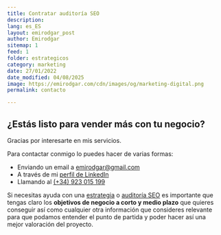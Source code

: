 ```yaml
---
title: Contratar auditoría SEO
description: 
lang: es_ES
layout: emirodgar_post
author: Emirodgar
sitemap: 1
feed: 1
folder: estrategicos
category: marketing
date: 27/01/2022
date_modified: 04/08/2025
image: https://emirodgar.com/cdn/images/og/marketing-digital.png
permalink: contacto

---
```


## ¿Estás listo para vender más con tu negocio?

Gracias por interesarte en mis servicios. 

Para contactar conmigo lo puedes hacer de varias formas:

 - Enviando un email a [emirodgar@gmail.com](mailto:emirodgar@gmail.com)
 - A través de mi [perfil de LinkedIn](https://es.linkedin.com/in/emirodgar)
 - Llamando al [(+34) 923 015 199](tel:+34923015199)

Si necesitas ayuda con una [estrategia](estrategia-seo) o [auditoría SEO](auditoria-seo) es importante que tengas claro los **objetivos de negocio a corto y medio plazo** que quieres conseguir así como cualquier otra información que consideres relevante para que podamos entender el punto de partida y poder hacer así una mejor valoración del proyecto.
